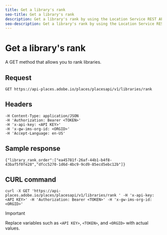 ```yaml
---
title: Get a library's rank
seo-title: Get a library's rank
description: Get a library's rank by using the Location Service REST API.
seo-description: Get a library's rank by using the Location Service REST API.
---
```


# Get a library's rank

 A GET method that allows you to rank libraries.

## Request

`GET https://api-places.adobe.io/places/placesapi/v1/libraries/rank`

## Headers

```
-H Content-Type: application/JSON  
-H 'Authorization: Bearer <TOKEN>'  
-H 'x-api-key: <API KEY>'  
-H 'x-gw-ims-org-id: <ORGID>'  
-H 'Accept-Language: en-US'
```

## Sample response

```
{"library_rank_order":["ea45781f-26af-44b1-b4f8-43baf5f0fe28","dfcc5270-1d6d-4bc9-9cd9-85ecd5ebc12b"]}
```

## CURL command

```
curl -X GET 'https://api-places.adobe.io/places/placesapi/v1/libraries/rank ' -H 'x-api-key: <API KEY>' -H 'Authorization: Bearer <TOKEN>' -H 'x-gw-ims-org-id: <ORGID>'
```

>[!IMPORTANT]
>
>Replace variables such as `<API KEY>`, `<TOKEN>`, and `<ORGID>` with actual values.

